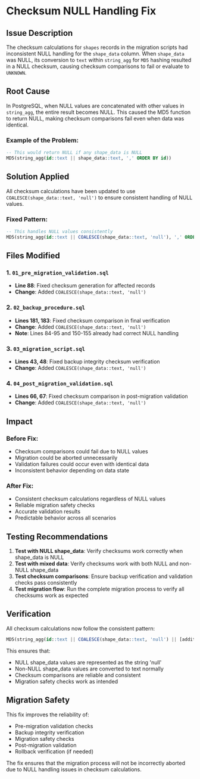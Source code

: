# Checksum NULL Handling Fix

## Issue Description

The checksum calculations for `shapes` records in the migration scripts had inconsistent NULL handling for the `shape_data` column. When `shape_data` was NULL, its conversion to `text` within `string_agg` for `MD5` hashing resulted in a NULL checksum, causing checksum comparisons to fail or evaluate to `UNKNOWN`.

## Root Cause

In PostgreSQL, when NULL values are concatenated with other values in `string_agg`, the entire result becomes NULL. This caused the MD5 function to return NULL, making checksum comparisons fail even when data was identical.

### Example of the Problem:
```sql
-- This would return NULL if any shape_data is NULL
MD5(string_agg(id::text || shape_data::text, ',' ORDER BY id))
```

## Solution Applied

All checksum calculations have been updated to use `COALESCE(shape_data::text, 'null')` to ensure consistent handling of NULL values.

### Fixed Pattern:
```sql
-- This handles NULL values consistently
MD5(string_agg(id::text || COALESCE(shape_data::text, 'null'), ',' ORDER BY id))
```

## Files Modified

### 1. `01_pre_migration_validation.sql`
- **Line 88**: Fixed checksum generation for affected records
- **Change**: Added `COALESCE(shape_data::text, 'null')`

### 2. `02_backup_procedure.sql`
- **Lines 181, 183**: Fixed checksum comparison in final verification
- **Change**: Added `COALESCE(shape_data::text, 'null')`
- **Note**: Lines 84-95 and 150-155 already had correct NULL handling

### 3. `03_migration_script.sql`
- **Lines 43, 48**: Fixed backup integrity checksum verification
- **Change**: Added `COALESCE(shape_data::text, 'null')`

### 4. `04_post_migration_validation.sql`
- **Lines 66, 67**: Fixed checksum comparison in post-migration validation
- **Change**: Added `COALESCE(shape_data::text, 'null')`

## Impact

### Before Fix:
- Checksum comparisons could fail due to NULL values
- Migration could be aborted unnecessarily
- Validation failures could occur even with identical data
- Inconsistent behavior depending on data state

### After Fix:
- Consistent checksum calculations regardless of NULL values
- Reliable migration safety checks
- Accurate validation results
- Predictable behavior across all scenarios

## Testing Recommendations

1. **Test with NULL shape_data**: Verify checksums work correctly when shape_data is NULL
2. **Test with mixed data**: Verify checksums work with both NULL and non-NULL shape_data
3. **Test checksum comparisons**: Ensure backup verification and validation checks pass consistently
4. **Test migration flow**: Run the complete migration process to verify all checksums work as expected

## Verification

All checksum calculations now follow the consistent pattern:
```sql
MD5(string_agg(id::text || COALESCE(shape_data::text, 'null') || [additional_fields], ',' ORDER BY id))
```

This ensures that:
- NULL shape_data values are represented as the string 'null'
- Non-NULL shape_data values are converted to text normally
- Checksum comparisons are reliable and consistent
- Migration safety checks work as intended

## Migration Safety

This fix improves the reliability of:
- Pre-migration validation checks
- Backup integrity verification
- Migration safety checks
- Post-migration validation
- Rollback verification (if needed)

The fix ensures that the migration process will not be incorrectly aborted due to NULL handling issues in checksum calculations. 